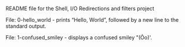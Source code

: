 README file for the Shell, I/O Redirections and filters project

File: 0-hello_world - prints “Hello, World”, followed by a new line to the standard output.

File: 1-confused_smiley - displays a confused smiley "(Ôo)'.
